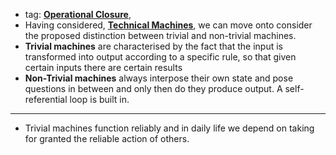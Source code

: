- tag: **[Operational Closure](../notes/Operational_Closure)**, 
- Having considered, **[Technical Machines](../notes/Technical_Machines)**, we can move onto consider the proposed distinction between trivial and non-trivial machines. 
- **Trivial machines** are characterised by the fact that the input is transformed into output according to a specific rule, so that given certain inputs there are certain results 
- **Non-Trivial machines** always interpose their own state and pose questions in between and only then do they produce output. A self-referential loop is built in.

--------------------------------------------------------
- Trivial machines function reliably and in daily life we depend on taking for granted the reliable action of others. 
